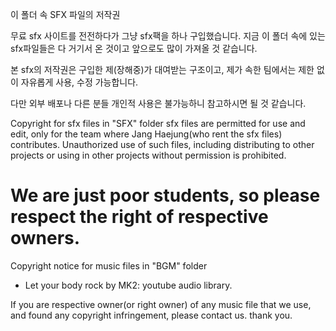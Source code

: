 이 폴더 속 SFX 파일의 저작권

무료 sfx 사이트를 전전하다가 그냥 sfx팩을 하나 구입했습니다.
지금 이 폴더 속에 있는 sfx파일들은 다 거기서 온 것이고 앞으로도 많이 가져올 것 같습니다.

본 sfx의 저작권은 구입한 제(장해중)가 대여받는 구조이고, 제가 속한 팀에서는 제한 없이 자유롭게 사용, 수정 가능합니다.

다만 외부 배포나 다른 분들 개인적 사용은 불가능하니 참고하시면 될 것 같습니다.

Copyright for sfx files in "SFX" folder
sfx files are permitted for use and edit, only for the team where Jang Haejung(who rent the sfx files) contributes. Unauthorized use of such files, including distributing to other projects or using in other projects without permission is prohibited.

We are just poor students, so please respect the right of respective owners.
==============

Copyright notice for music files in "BGM" folder
- Let your body rock by MK2: youtube audio library.


If you are respective owner(or right owner) of any music file that we use, and found any copyright infringement, please contact us. thank you.